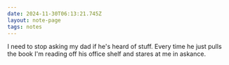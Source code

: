 ```yaml
---
date: 2024-11-30T06:13:21.745Z
layout: note-page
tags: notes
---
```

I need to stop asking my dad if he's heard of stuff. Every time he just pulls the book I'm reading off his office shelf and stares at me in askance.
